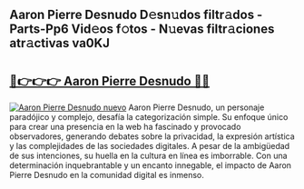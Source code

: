 ## Aaron Pierre Desnudo D𝚎sn𝚞dos filtr𝚊dos - Parts-Pp6 Vid𝚎os f𝚘tos - N𝚞evas filtr𝚊ciones atr𝚊ctivas va0KJ

# <h2><a href="http://mb6sva.tromn.icu/?c=Aaron+Pierre+Desnudo">🔗👉👉👉 Aaron Pierre Desnudo 🔗🔗</a></h2>

[![Aaron Pierre Desnudo nuevo](https://i.imgur.com/pEAQMta.gif)](http://mb6sva.tromn.icu/?c=Aaron+Pierre+Desnudo)
Aaron Pierre Desnudo, un personaje paradójico y complejo, desafía la categorización simple. Su enfoque único para crear una presencia en la web ha fascinado y provocado observadores, generando debates sobre la privacidad, la expresión artística y las complejidades de las sociedades digitales. A pesar de la ambigüedad de sus intenciones, su huella en la cultura en línea es imborrable. Con una determinación inquebrantable y un encanto innegable, el impacto de Aaron Pierre Desnudo en la comunidad digital es inmenso.
